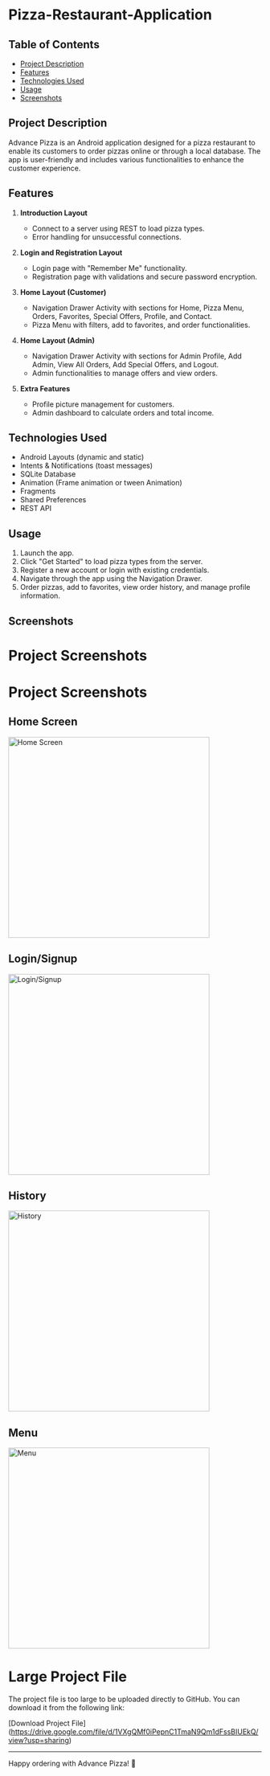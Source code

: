# Pizza-Restaurant-Application

## Table of Contents
- [Project Description](#project-description)
- [Features](#features)
- [Technologies Used](#technologies-used)
- [Usage](#usage)
- [Screenshots](#screenshots)

## Project Description
Advance Pizza is an Android application designed for a pizza restaurant to enable its customers to order pizzas online or through a local database. The app is user-friendly and includes various functionalities to enhance the customer experience.

## Features
1. **Introduction Layout**
   - Connect to a server using REST to load pizza types.
   - Error handling for unsuccessful connections.

2. **Login and Registration Layout**
   - Login page with "Remember Me" functionality.
   - Registration page with validations and secure password encryption.

3. **Home Layout (Customer)**
   - Navigation Drawer Activity with sections for Home, Pizza Menu, Orders, Favorites, Special Offers, Profile, and Contact.
   - Pizza Menu with filters, add to favorites, and order functionalities.

4. **Home Layout (Admin)**
   - Navigation Drawer Activity with sections for Admin Profile, Add Admin, View All Orders, Add Special Offers, and Logout.
   - Admin functionalities to manage offers and view orders.

5. **Extra Features**
   - Profile picture management for customers.
   - Admin dashboard to calculate orders and total income.

## Technologies Used
- Android Layouts (dynamic and static)
- Intents & Notifications (toast messages)
- SQLite Database
- Animation (Frame animation or tween Animation)
- Fragments
- Shared Preferences
- REST API

## Usage
1. Launch the app.
2. Click "Get Started" to load pizza types from the server.
3. Register a new account or login with existing credentials.
4. Navigate through the app using the Navigation Drawer.
5. Order pizzas, add to favorites, view order history, and manage profile information.

## Screenshots
# Project Screenshots

# Project Screenshots

## Home Screen
<img src="https://github.com/HalaGholeh/Pizza-Restaurant-Application/blob/main/screenshots/start.jpg?raw=true" width="400" alt="Home Screen"/>

## Login/Signup
<img src="https://github.com/HalaGholeh/Pizza-Restaurant-Application/blob/main/screenshots/logIn_signUp.jpg?raw=true" width="400" alt="Login/Signup"/>

## History
<img src="https://github.com/HalaGholeh/Pizza-Restaurant-Application/blob/main/screenshots/history.jpg?raw=true" width="400" alt="History"/>

## Menu
<img src="https://github.com/HalaGholeh/Pizza-Restaurant-Application/blob/main/screenshots/menu.jpg?raw=true" width="400" alt="Menu"/>



# Large Project File

The project file is too large to be uploaded directly to GitHub. You can download it from the following link:

[Download Project File] (https://drive.google.com/file/d/1VXgQMf0iPepnC1TmaN9Qm1dFssBIUEkQ/view?usp=sharing)

---

Happy ordering with Advance Pizza! 🍕

